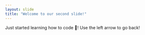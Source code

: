 ```yaml
---
layout: slide
title: "Welcome to our second slide!"
---
```

Just started learning how to code :thinking:!
Use the left arrow to go back!
